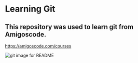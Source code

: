 # Learning Git

## This repository was used to learn git from Amigoscode.

https://amigoscode.com/courses

![git image for README](https://user-images.githubusercontent.com/108764918/178416319-432623ba-8093-4cf1-9c49-59dde95b12c3.png)
